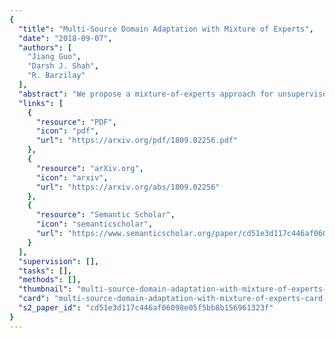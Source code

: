 ```yaml
---
{
  "title": "Multi-Source Domain Adaptation with Mixture of Experts",
  "date": "2018-09-07",
  "authors": [
    "Jiang Guo",
    "Darsh J. Shah",
    "R. Barzilay"
  ],
  "abstract": "We propose a mixture-of-experts approach for unsupervised domain adaptation from multiple sources. The key idea is to explicitly capture the relationship between a target example and different source domains. This relationship, expressed by a point-to-set metric, determines how to combine predictors trained on various domains. The metric is learned in an unsupervised fashion using meta-training. Experimental results on sentiment analysis and part-of-speech tagging demonstrate that our approach consistently outperforms multiple baselines and can robustly handle negative transfer.",
  "links": [
    {
      "resource": "PDF",
      "icon": "pdf",
      "url": "https://arxiv.org/pdf/1809.02256.pdf"
    },
    {
      "resource": "arXiv.org",
      "icon": "arxiv",
      "url": "https://arxiv.org/abs/1809.02256"
    },
    {
      "resource": "Semantic Scholar",
      "icon": "semanticscholar",
      "url": "https://www.semanticscholar.org/paper/cd51e3d117c446af06098e05f5bb8b156961323f"
    }
  ],
  "supervision": [],
  "tasks": [],
  "methods": [],
  "thumbnail": "multi-source-domain-adaptation-with-mixture-of-experts-thumb.jpg",
  "card": "multi-source-domain-adaptation-with-mixture-of-experts-card.jpg",
  "s2_paper_id": "cd51e3d117c446af06098e05f5bb8b156961323f"
}
---
```


